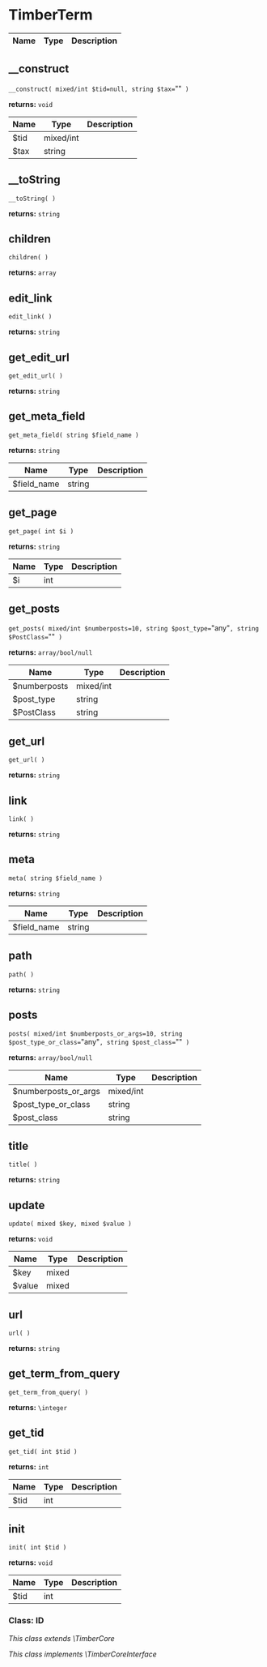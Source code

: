 
# TimberTerm




Name | Type | Description
---- | ---- | -----------
## __construct
`__construct( mixed/int $tid=null, string $tax=`""` )`

**returns:** `void`



Name | Type | Description
---- | ---- | -----------
$tid | mixed/int | 
$tax | string | 


## __toString
`__toString( )`

**returns:** `string`




## children
`children( )`

**returns:** `array`




## edit_link
`edit_link( )`

**returns:** `string`




## get_edit_url
`get_edit_url( )`

**returns:** `string`




## get_meta_field
`get_meta_field( string $field_name )`

**returns:** `string`



Name | Type | Description
---- | ---- | -----------
$field_name | string | 


## get_page
`get_page( int $i )`

**returns:** `string`



Name | Type | Description
---- | ---- | -----------
$i | int | 


## get_posts
`get_posts( mixed/int $numberposts=10, string $post_type=`"any"`, string $PostClass=`""` )`

**returns:** `array/bool/null`



Name | Type | Description
---- | ---- | -----------
$numberposts | mixed/int | 
$post_type | string | 
$PostClass | string | 


## get_url
`get_url( )`

**returns:** `string`




## link
`link( )`

**returns:** `string`




## meta
`meta( string $field_name )`

**returns:** `string`



Name | Type | Description
---- | ---- | -----------
$field_name | string | 


## path
`path( )`

**returns:** `string`




## posts
`posts( mixed/int $numberposts_or_args=10, string $post_type_or_class=`"any"`, string $post_class=`""` )`

**returns:** `array/bool/null`



Name | Type | Description
---- | ---- | -----------
$numberposts_or_args | mixed/int | 
$post_type_or_class | string | 
$post_class | string | 


## title
`title( )`

**returns:** `string`




## update
`update( mixed $key, mixed $value )`

**returns:** `void`



Name | Type | Description
---- | ---- | -----------
$key | mixed | 
$value | mixed | 


## url
`url( )`

**returns:** `string`




## get_term_from_query
`get_term_from_query( )`

**returns:** `\integer`




## get_tid
`get_tid( int $tid )`

**returns:** `int`



Name | Type | Description
---- | ---- | -----------
$tid | int | 


## init
`init( int $tid )`

**returns:** `void`



Name | Type | Description
---- | ---- | -----------
$tid | int | 



### Class: ID



*This class extends \TimberCore*

*This class implements \TimberCoreInterface*

